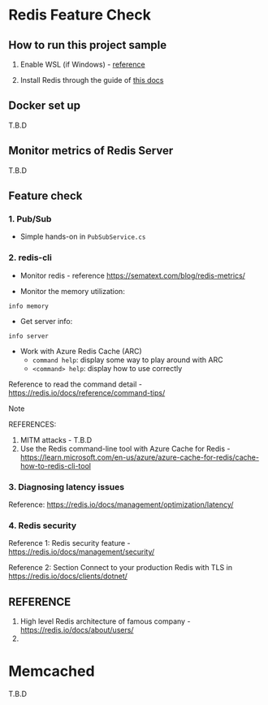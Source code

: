 # Redis Feature Check

## How to run this project sample

1. Enable WSL (if Windows) - [reference](https://learn.microsoft.com/en-us/windows/wsl/install)

2. Install Redis through the guide of [this docs](https://redis.io/docs/getting-started/installation/install-redis-on-windows/)

## Docker set up

T.B.D

## Monitor metrics of Redis Server

T.B.D

## Feature check

### 1. Pub/Sub

- Simple hands-on in ```PubSubService.cs```

### 2. redis-cli

- Monitor redis - reference https://sematext.com/blog/redis-metrics/

- Monitor the memory utilization:
```
info memory
```

- Get server info:
```
info server
```

- Work with Azure Redis Cache (ARC)
  + `command help`: display some way to play around with ARC
  + `<command> help`: display how to use <command> correctly

Reference to read the command detail - https://redis.io/docs/reference/command-tips/

> [!NOTE]
> REFERENCES:
> 1. MITM attacks - T.B.D
> 2. Use the Redis command-line tool with Azure Cache for Redis - https://learn.microsoft.com/en-us/azure/azure-cache-for-redis/cache-how-to-redis-cli-tool

### 3. Diagnosing latency issues

Reference: https://redis.io/docs/management/optimization/latency/

### 4. Redis security

Reference 1: Redis security feature - https://redis.io/docs/management/security/

Reference 2: Section Connect to your production Redis with TLS in https://redis.io/docs/clients/dotnet/

## REFERENCE

1. High level Redis architecture of famous company - https://redis.io/docs/about/users/
1. 

# Memcached
T.B.D
